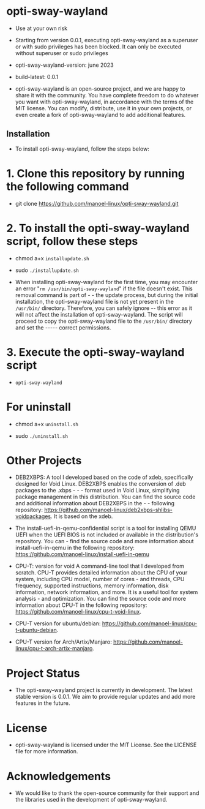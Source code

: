 # opti-sway-wayland

- Use at your own risk

- Starting from version 0.0.1, executing opti-sway-wayland as a superuser or with sudo privileges has been blocked. It can only be executed without superuser or sudo privileges

- opti-sway-wayland-version: june 2023

- build-latest: 0.0.1

- opti-sway-wayland is an open-source project, and we are happy to share it with the community. You have complete freedom to do whatever you want with opti-sway-wayland, in accordance with the terms of the MIT license. You can modify, distribute, use it in your own projects, or even create a fork of opti-sway-wayland to add additional features.

## Installation

- To install opti-sway-wayland, follow the steps below:

# 1. Clone this repository by running the following command

- git clone https://github.com/manoel-linux/opti-sway-wayland.git

# 2. To install the opti-sway-wayland script, follow these steps

- chmod a+x `installupdate.sh`

- sudo `./installupdate.sh`

- When installing opti-sway-wayland for the first time, you may encounter an error "`rm /usr/bin/opti-sway-wayland`" if the file doesn't exist. This removal command is part of - - the update process, but during the initial installation, the opti-sway-wayland file is not yet present in the `/usr/bin/` directory. Therefore, you can safely ignore -- this error as it will not affect the installation of opti-sway-wayland. The script will proceed to copy the opti-sway-wayland file to the `/usr/bin/` directory and set the ----- correct permissions.

# 3. Execute the opti-sway-wayland script

- `opti-sway-wayland`

# For uninstall

- chmod a+x `uninstall.sh`

- sudo `./uninstall.sh`

# Other Projects

- DEB2XBPS: A tool I developed based on the code of xdeb, specifically designed for Void Linux. DEB2XBPS enables the conversion of .deb packages to the .xbps  - - - format used in Void Linux, simplifying package management in this distribution. You can find the source code and additional information about DEB2XBPS in the - - following repository: https://github.com/manoel-linux/deb2xbps-shlibs-voidpackages. It is based on the xdeb.

- The install-uefi-in-qemu-confidential script is a tool for installing QEMU UEFI when the UEFI BIOS is not included or available in the distribution's repository. You can   - find the source code and more information about install-uefi-in-qemu in the following repository: https://github.com/manoel-linux/install-uefi-in-qemu

- CPU-T: version for void A command-line tool that I developed from scratch. CPU-T provides detailed information about the CPU of your system, including CPU model, number of cores - and threads, CPU frequency, supported instructions, memory information, disk information, network information, and more. It is a useful tool for system analysis - and optimization. You can find the source code and more information about CPU-T in the following repository: https://github.com/manoel-linux/cpu-t-void-linux.

- CPU-T version for ubuntu/debian: https://github.com/manoel-linux/cpu-t-ubuntu-debian.

- CPU-T version for Arch/Artix/Manjaro: https://github.com/manoel-linux/cpu-t-arch-artix-manjaro.

# Project Status

- The opti-sway-wayland project is currently in development. The latest stable version is 0.0.1. We aim to provide regular updates and add more features in the future.

# License

- opti-sway-wayland is licensed under the MIT License. See the LICENSE file for more information.

# Acknowledgements

- We would like to thank the open-source community for their support and the libraries used in the development of opti-sway-wayland.
